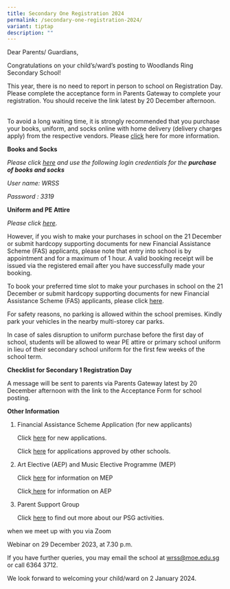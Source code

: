 ```yaml
---
title: Secondary One Registration 2024
permalink: /secondary-one-registration-2024/
variant: tiptap
description: ""
---
```

<p>Dear Parents/ Guardians,</p><p>Congratulations on your child’s/ward’s posting to Woodlands Ring Secondary School!</p><p>This year, there is no need to report in person to school on Registration Day. Please complete the acceptance form in Parents Gateway to complete your registration. You should receive the link latest by 20 December afternoon.&nbsp;&nbsp;</p><p><br>To avoid a long waiting time, it is strongly recommended that you purchase your books, uniform, and socks online with home delivery (delivery charges apply) from the respective vendors. Please <a href="https://sites.google.com/moe.edu.sg/wrssreg2024/home" rel="noopener noreferrer nofollow" target="_blank"><u>click</u></a> here for more information.</p><p><strong>Books and Socks</strong></p><p><em>Please click <a href="https://cascoedusupply.com.sg/" rel="noopener noreferrer nofollow" target="_blank"><u>here</u></a> and use the following login credentials for the </em><strong><em>purchase of books and socks</em></strong></p><p><em>User name: WRSS&nbsp;&nbsp;&nbsp;&nbsp;&nbsp;&nbsp;&nbsp;&nbsp;&nbsp;&nbsp;&nbsp;&nbsp;&nbsp;&nbsp;&nbsp;&nbsp;&nbsp;&nbsp;&nbsp;&nbsp;&nbsp;&nbsp;&nbsp;&nbsp;&nbsp;&nbsp;&nbsp;&nbsp;&nbsp;&nbsp;&nbsp;&nbsp;&nbsp;&nbsp;&nbsp;&nbsp;&nbsp;&nbsp;&nbsp;&nbsp;&nbsp;&nbsp;&nbsp;&nbsp;&nbsp;&nbsp;&nbsp;&nbsp;&nbsp;&nbsp;</em></p><p><em>Password : 3319</em></p><p><strong>Uniform and PE Attire</strong></p><p><em>Please click <a href="https://www.euniforms.com.sg/shop/" rel="noopener noreferrer nofollow" target="_blank"><u>here</u></a></em>.</p><p>However, if you wish to make your purchases in school on the 21 December or submit hardcopy supporting documents for new Financial Assistance Scheme (FAS) applicants, please note that entry into school is by appointment and for a maximum of 1 hour. A valid booking receipt will be<strong> </strong>issued via the registered email after you have successfully made your booking.&nbsp;</p><p>To book your preferred time slot to make your purchases in school on the 21 December or submit hardcopy supporting documents for new Financial Assistance Scheme (FAS) applicants, please click <a href="https://sites.google.com/moe.edu.sg/wrssreg2024" rel="noopener noreferrer nofollow" target="_blank">here</a>.&nbsp;</p><p>For safety reasons, no parking is allowed within the school premises. Kindly park your vehicles in the nearby multi-storey car parks.</p><p>In case of sales disruption to uniform purchase before the first day of school, students will be allowed to wear PE attire or primary school uniform in lieu of their secondary school uniform for the first few weeks of the school term.</p><p><strong>Checklist for Secondary 1 Registration Day&nbsp;</strong></p><p>A message will be sent to parents via Parents Gateway latest by 20 December afternoon with the link to the Acceptance Form for school posting.&nbsp;&nbsp;</p><p><strong>Other Information</strong></p><ol><li><p>Financial Assistance Scheme Application (for new applicants)</p><p>Click <a href="https://go.gov.sg/moe-efas" rel="noopener noreferrer nofollow" target="_blank">here</a> for new applications.</p><p>Click <a href="https://go.gov.sg/wrss-efas2024" rel="noopener noreferrer nofollow" target="_blank">here</a> for applications approved by other schools.</p><p></p></li><li><p>Art Elective (AEP) and Music Elective Programme (MEP)&nbsp;</p><p>Click <a href="https://moe.gov.sg/mep" rel="noopener noreferrer nofollow" target="_blank">here</a> for information on MEP</p><p>Click<a href="https://moe.gov.sg/aep" rel="noopener noreferrer nofollow" target="_blank"> here</a> for information on AEP</p><p></p></li><li><p>Parent Support Group</p><p>Click <a href="https://www.woodlandsringsec.moe.edu.sg/important-information/partners/psg/" rel="noopener noreferrer nofollow" target="_blank">here</a> to find out more about our PSG activities.</p><p></p></li></ol><p>when we meet up with you via Zoom&nbsp;</p><p>Webinar on 29 December 2023, at 7.30 p.m.&nbsp;</p><p>If you have further queries, you may email the school at <a href="mailto:wrss@moe.edu.sg" rel="noopener noreferrer nofollow" target="_blank"><u>wrss@moe.edu.sg</u></a> or call 6364 3712.</p><p>We look forward to welcoming your child/ward on 2 January 2024.<br></p>